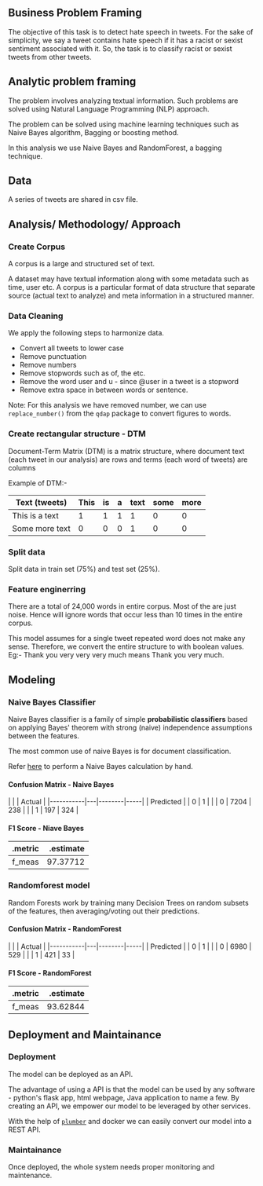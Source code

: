
## Business Problem Framing

The objective of this task is to detect hate speech in tweets. For the sake of simplicity, we say a tweet contains hate speech if it has a racist or sexist sentiment associated with it. So, the task is to classify racist or sexist tweets from other tweets.

## Analytic problem framing

The problem involves analyzing textual information. Such problems are solved using Natural Language Programming (NLP) approach.

The problem can be solved using machine learning techniques such as Naive Bayes algorithm, Bagging or boosting method.

In this analysis we use Naive Bayes and RandomForest, a bagging technique.

## Data

A series of tweets are shared in csv file.

## Analysis/ Methodology/ Approach

### Create Corpus

A corpus is a large and structured set of text. 

A dataset may have textual information along with some metadata such as time, user etc. A corpus is a particular format of data structure that separate source (actual text to analyze) and meta information in a structured manner.

### Data Cleaning

We apply the following steps to harmonize data.

- Convert all tweets to lower case
- Remove punctuation
- Remove numbers
- Remove stopwords such as of, the etc.
- Remove the word user and u - since @user in a tweet is a stopword
- Remove extra space in between words or sentence.

Note: For this analysis we have removed number, we can use `replace_number()` from the `qdap` package to convert figures to words.

### Create rectangular structure  - DTM

Document-Term Matrix (DTM) is a matrix structure, where document text (each tweet in our analysis) are rows and terms (each word of tweets) are columns

Example of DTM:-

| Text (tweets)  | This | is | a | text | some | more |
|----------------|------|----|---|------|------|------|
| This is a text | 1    | 1  | 1 | 1    | 0    | 0    |
| Some more text | 0    | 0  | 0 | 1    | 0    | 0    |


### Split data 

Split data in train set (75%) and test set (25%).

### Feature enginerring

There are a total of 24,000 words in entire corpus. Most of the are just noise. Hence will ignore words that occur less than 10 times in the entire corpus.

This model assumes for a single tweet repeated word does not make any sense. Therefore, we convert the entire structure to with boolean values.
Eg:- Thank you very very very much means Thank you very much.

## Modeling

### Naive Bayes Classifier

Naive Bayes classifier is a family of simple **probabilistic classifiers** based on applying Bayes' theorem with strong (naive) independence assumptions between the features.

The most common use of naive Bayes is for document classification.

Refer [here](http://www.learnbymarketing.com/methods/naive-bayes-classification/#nb-by-hand) to perform a Naive Bayes calculation by hand.



#### Confusion Matrix - Naive Bayes

|           |   | Actual       |
|-----------|---|--------|-----|
| Predicted |   | 0      | 1   |
|           | 0 | 7204   | 238 |
|           | 1 | 197    | 324 |  

#### F1 Score - Niave Bayes

|.metric | .estimate|
|:-------|---------:|
|f_meas  | 97.37712 |

### Randomforest model

Random Forests work by training many Decision Trees on random subsets of the features, then averaging/voting out their predictions.

#### Confusion Matrix - RandomForest

|           |   | Actual       |
|-----------|---|--------|-----|
| Predicted |   | 0      | 1   |
|           | 0 | 6980   | 529 |
|           | 1 | 421    | 33  |  

#### F1 Score - RandomForest

|.metric | .estimate|
|:-------|---------:|
|f_meas  | 93.62844 |

## Deployment and Maintainance

### Deployment

The model can be deployed as an API.  

The advantage of using a API is that the model can be used by any software - python's flask app, html webpage, Java application to name a few. By creating an API, we empower our model to be leveraged by other services.  

With the help of [`plumber`](https://www.rplumber.io/) and docker we can easily convert our model into a REST API.

### Maintainance

Once deployed, the whole system needs proper monitoring and maintenance. 
